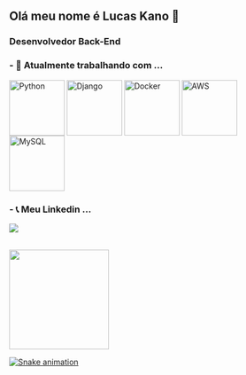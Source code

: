 ## Olá meu nome é Lucas Kano 👋
### Desenvolvedor Back-End

### - 🔭 Atualmente trabalhando com ... 

<div style="display: inline_block">
<img align="center" alt="Python" height="100" width="100" src="https://cdn.jsdelivr.net/gh/devicons/devicon/icons/python/python-original-wordmark.svg">
<img align="center" alt="Django" height="100" width="100" src="https://cdn.jsdelivr.net/gh/devicons/devicon/icons/django/django-plain-wordmark.svg">
<img align="center" alt="Docker" height="100" width="100" src="https://cdn.jsdelivr.net/gh/devicons/devicon/icons/docker/docker-original-wordmark.svg">
  <img align="center" alt="AWS" height="100" width="100" src="https://cdn.jsdelivr.net/gh/devicons/devicon/icons/amazonwebservices/amazonwebservices-original-wordmark.svg">
  <img align="center" alt="MySQL" height="100" width="100" src="https://cdn.jsdelivr.net/gh/devicons/devicon/icons/mysql/mysql-original-wordmark.svg">
</div>


### - :telephone_receiver: Meu Linkedin ... 
  <a href="https://www.linkedin.com/in/lucas-andrade-kano-72b822192/" target="_blank"><img src="https://img.shields.io/badge/-LinkedIn-%230077B5?style=for-the-badge&logo=linkedin&logoColor=white" target="_blank"></a> 
 <br><br>
<div align="left">
  <a href="https://github.com/athenas2021">

  <img height="180em" src="https://github-readme-stats.vercel.app/api/top-langs/?username=athenas2021&layout=compact&langs_count=7&theme=vision-friendly-dark"/>
</div>


 ![Snake animation](https://github.com/athenas2021/athenas2021/blob/output/github-contribution-grid-snake.svg)

